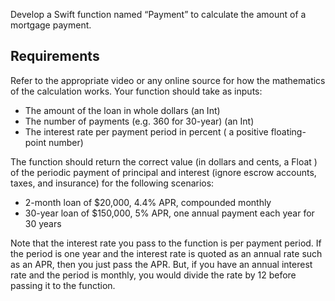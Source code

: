 Develop a Swift function named “Payment”  to calculate the amount of a mortgage payment.

## Requirements
Refer to the appropriate video or any online source for how the mathematics of the calculation works. Your function should take as inputs:

- The amount of the loan in whole dollars (an Int)
- The number of payments (e.g. 360 for 30-year) (an Int)
- The interest rate per payment period in percent ( a positive floating-point number) <br>

The function should return  the correct value (in dollars and cents, a Float ) of the periodic payment of principal and interest (ignore escrow accounts, taxes, and insurance) for the following scenarios:
- 2-month loan of $20,000, 4.4% APR, compounded monthly
- 30-year loan of $150,000, 5% APR, one annual payment each year for 30 years <br>

Note that the interest rate you pass to the function is per payment period. If the period is one year and the interest rate is quoted as an annual rate such as an APR, then you just pass the APR. But, if you have an annual interest rate and the period is monthly, you would divide the rate by 12 before passing it to the function. 
